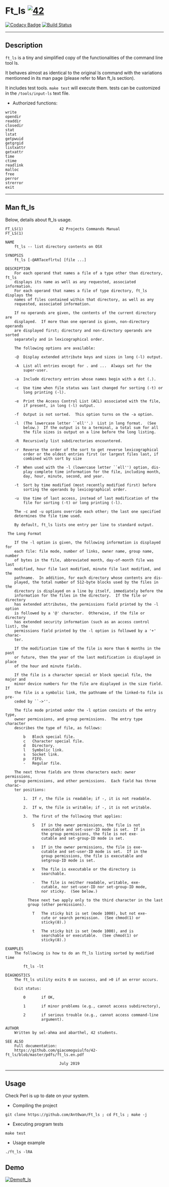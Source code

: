 # Ft_ls [![42](https://i.imgur.com/9NXfcit.jpg)](i.imgur.com/9NXfcit.jpg)

[![Codacy Badge](https://api.codacy.com/project/badge/Grade/de54d3705c7045308409aae5d00b5f52)](https://www.codacy.com/app/Ant0wan/Ft_ls?utm_source=github.com&amp;utm_medium=referral&amp;utm_content=Ant0wan/Ft_ls&amp;utm_campaign=Badge_Grade) [![Build Status](https://travis-ci.com/Ant0wan/Ft_ls.svg?token=VdyQsq19sYjUnnsje5hY&branch=master)](https://travis-ci.com/Ant0wan/Ft_ls)

---

## Description

`ft_ls` is a tiny and simplified copy of the functionalities of the command line tool ls.

It behaves almost as identical to the original ls command with the variations mentionned in its man page (please refer to Man ft_ls section).

It includes test tools. `make test` will execute them. tests can be customized in the `/tools/input-ls` text file.

- Authorized functions:

```
write
opendir
readdir
closedir
stat
lstat
getpwuid
getgrgid
listxattr
getxattr
time
ctime
readlink
malloc
free
perror
strerror
exit
```

---

## Man ft_ls

Below, details about ft_ls usage.

```shell=
FT_LS(1)				42 Projects Commands Manual					FT_LS(1)

NAME
	ft_ls -- list directory contents on OSX

SYNOPSIS
	ft_ls [-@ARTaceflrtu] [file ...]

DESCRIPTION
	For each operand that names a file of a type other than directory, ft_ls
	displays its name as well as any requested, associated information.
	For each operand that names a file of type directory, ft_ls displays the
	names of files contained within that directory, as well as any
	requested, associated information.

	If no operands are given, the contents of the current directory are
	displayed.  If more than one operand is given, non-directory operands
	are displayed first; directory and non-directory operands are sorted
	separately and in lexicographical order.

	The following options are available:

	-@	Display extended attribute keys and sizes in long (-l) output.

	-A	List all entries except for . and ...  Always set for the
		super-user.

	-a	Include directory entries whose names begin with a dot (.).

	-c	Use time when file status was last changed for sorting (-t) or
		long printing (-l).
	
	-e	Print the Access Control List (ACL) associated with the file,
		if present, in long (-l) output.
	
	-f	Output is not sorted.  This option turns on the -a option.

	-l	(The lowercase letter ``ell''.)  List in long format.  (See
		below.)  If the output is to a terminal, a total sum for all
		the file sizes is output on a line before the long listing.
	
	-R	Recursively list subdirectories encountered.

	-r	Reverse the order of the sort to get reverse lexicographical
		order or the oldest entries first (or largest files last, if
		combined with sort by size
	
	-T	When used with the -l (lowercase letter ``ell'') option, dis-
		play complete time information for the file, including month,
		day, hour, minute, second, and year.
	
	-t	Sort by time modified (most recently modified first) before
		sorting the operands by lexicographical order.
	
	-u	Use time of last access, instead of last modification of the
		file for sorting (-t) or long printing (-l).
	
	The -c and -u options override each other; the last one specified
	determines the file time used.

	By default, ft_ls lists one entry per line to standard output.

 The Long Format

	If the -l option is given, the following information is displayed for
	each file: file mode, number of links, owner name, group name, number
	of bytes in the file, abbreviated month, day-of-month file was last
	modified, hour file last modified, minute file last modified, and the
	pathname.  In addition, for each directory whose contents are dis-
	played, the total number of 512-byte blocks used by the files in the
	directory is displayed on a line by itself, immediately before the
	information for the files in the directory.  If the file or directory
	has extended attributes, the permissions field printed by the -l option
	is followed by a '@' character.  Otherwise, if the file or directory
	has extended security information (such as an access control list), the
	permissions field printed by the -l option is followed by a '+' charac-
	ter.

	If the modification time of the file is more than 6 months in the past
	or future, then the year of the last modification is displayed in place
	of the hour and minute fields.

	If the file is a character special or block special file, the major and
	minor device numbers for the file are displayed in the size field.  If
	the file is a symbolic link, the pathname of the linked-to file is pre-
	ceded by ``->''.

	The file mode printed under the -l option consists of the entry type,
	owner permissions, and group permissions.  The entry type character
	describes the type of file, as follows:

		b	Block special file.
		c	Character special file.
		d	Directory.
		l	Symbolic link.
		s	Socket link.
		p	FIFO.
		-	Regular file.

	The next three fields are three characters each: owner permissions,
	group permissions, and other permissions.  Each field has three charac-
	ter positions:

		1.	If r, the file is readable; if -, it is not readable.

		2.	If w, the file is writable; if -, it is not writable.

		3.	The first of the following that applies:

			S	If in the owner permissions, the file is not
				executable and set-user-ID mode is set.  If in
				the group permissions, the file is not exe-
				cutable and set-group-ID mode is set.

			s	If in the owner permissions, the file is exe-
				cutable and set-user-ID mode is set.  If in the
				group permissions, the file is executable and
				setgroup-ID mode is set.

			x	The file is executable or the directory is
				searchable.

			-	The file is neither readable, writable, exe-
				cutable, nor set-user-ID nor set-group-ID mode,
				nor sticky.  (See below.)

		  These next two apply only to the third character in the last
		  group (other permissions).

		  	T	The sticky bit is set (mode 1000), but not exe-
				cute or search permission.  (See chmod(1) or
				sticky(8).)

			t	The sticky bit is set (mode 1000), and is
				searchable or executable.  (See chmod(1) or
				sticky(8).)

EXAMPLES
	The following is how to do an ft_ls listing sorted by modified time

		ft_ls -lt

DIAGNOSTICS
	The ft_ls utility exits 0 on success, and >0 if an error occurs.

	Exit status:
		
		0		if OK,

		1		if minor problems (e.g., cannot access subdirectory),

		2		if serious trouble (e.g., cannot access command-line
				argument).

AUTHOR
	Written by sel-ahma and abarthel, 42 students.

SEE ALSO
	Full documentation:
	https://github.com/giacomoguiulfo/42-ft_ls/blob/master/pdfs/ft_ls.en.pdf

						July 2019
```

---

## Usage

Check Perl is up to date on your system.

- Compiling the project

```
git clone https://github.com/Ant0wan/Ft_ls ; cd Ft_ls ; make -j
```

- Executing program tests

```
make test
```

- Usage example

```
./ft_ls -lRA
```

## Demo

[![Demoft_ls](https://i.imgur.com/c1LECl5.gif)](i.imgur.com/c1LECl5.gif)
